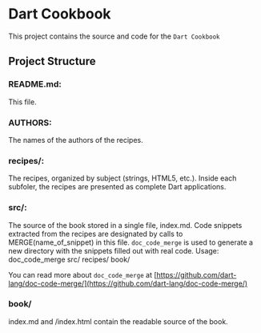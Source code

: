 # Dart Cookbook

This project contains the source and code for the `Dart Cookbook`

## Project Structure

### README.md:
This file.

### AUTHORS: 
The names of the authors of the recipes.

### recipes/:

The recipes, organized by subject (strings, HTML5, etc.). Inside
each subfoler, the recipes are presented as complete Dart applications.

### src/:

The source of the book stored in a single file, index.md. Code snippets extracted
from the recipes are designated by calls to MERGE(name_of_snippet) in this file.
`doc_code_merge` is used to generate a new directory with the snippets
filled out with real code. Usage:
    doc_code_merge src/ recipes/ book/

You can read more about `doc_code_merge` at
[https://github.com/dart-lang/doc-code-merge/](https://github.com/dart-lang/doc-code-merge/)

### book/
index.md and /index.html contain the readable source of the book.

